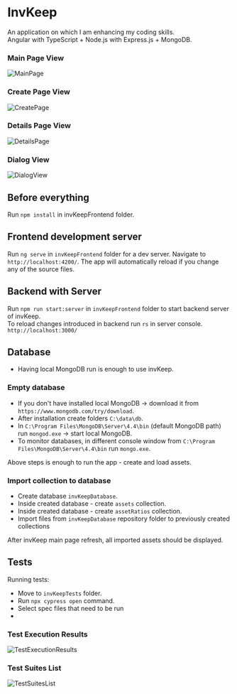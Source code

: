 # InvKeep

An application on which I am enhancing my coding skills. \
Angular with TypeScript + Node.js with Express.js + MongoDB.

### Main Page View
![MainPage](https://user-images.githubusercontent.com/45639693/177018485-93cdf925-11bc-461a-8248-8bcb8e44eefb.PNG)

### Create Page View
![CreatePage](https://user-images.githubusercontent.com/45639693/177018482-3378b6f2-2963-4a35-a756-f69f1eeadcb6.PNG)

### Details Page View
![DetailsPage](https://user-images.githubusercontent.com/45639693/177018483-aa8c64f6-2428-41d7-b971-0f0ebd53572c.PNG)

### Dialog View
![DialogView](https://user-images.githubusercontent.com/45639693/177018484-e8bd8686-cf5d-4678-8608-e6c7ff1c905a.PNG)

## Before everything

Run `npm install` in invKeepFrontend folder.

## Frontend development server

Run `ng serve` in `invKeepFrontend` folder for a dev server. Navigate to `http://localhost:4200/`. The app will
automatically reload if you change any of the source files.

## Backend with Server

Run `npm run start:server` in `invKeepFrontend` folder to start backend server of invKeep. \
To reload changes introduced in backend run `rs` in server console.
`http://localhost:3000/`

## Database

- Having local MongoDB run is enough to use invKeep.
  
### Empty database
- If you don't have installed local MongoDB -> download it from `https://www.mongodb.com/try/download`.
- After installation create folders `C:\data\db`.
- In `C:\Program Files\MongoDB\Server\4.4\bin` (default MongoDB path) run `mongod.exe` -> start local MongoDB.
- To monitor databases, in different console window from `C:\Program Files\MongoDB\Server\4.4\bin` run `mongo.exe`.

Above steps is enough to run the app - create and load assets.

### Import collection to database

- Create database `invKeepDatabase`.
- Inside created database - create `assets` collection.
- Inside created database - create `assetRatios` collection.
- Import files from `invKeepDatabase` repository folder to previously created collections

After invKeep main page refresh, all imported assets should be displayed.

## Tests

Running tests:
- Move to `invKeepTests` folder.
- Run `npx cypress open` command.
- Select spec files that need to be run
- 
### Test Execution Results
![TestExecutionResults](https://user-images.githubusercontent.com/45639693/177018404-35ea2466-444c-431b-ac6e-3b6906aaeafc.PNG)

### Test Suites List
![TestSuitesList](https://user-images.githubusercontent.com/45639693/177018403-860bc712-ca73-47db-bc11-29740f22d01e.PNG)
